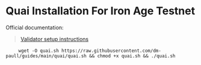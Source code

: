 
<h1>Quai Installation For Iron Age Testnet</h1>
<p data-sourcepos="12:1-12:23" dir="auto">Official documentation:</p>

<blockquote data-sourcepos="13:1-13:77">
    <p data-sourcepos="13:3-13:77" dir="auto">
        <a href="https://github.com/ingenuity-build/testnets">Validator setup instructions</a>
    </p>
</blockquote>

<pre>
    <code>wget -O quai.sh https://raw.githubusercontent.com/dm-paull/guides/main/quai/quai.sh && chmod +x quai.sh && ./quai.sh</code>
</pre>